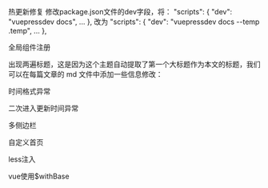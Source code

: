 <!--
 * @Author: srcheng 17755456856@163.com
 * @Date: 2023-04-12 17:41:53
 * @LastEditors: srcheng 17755456856@163.com
 * @LastEditTime: 2023-04-17 10:55:02
 * @FilePath: \blog\docs\blogs\2.md
 * @Description: 这是默认设置,请设置`customMade`, 打开koroFileHeader查看配置 进行设置: https://github.com/OBKoro1/koro1FileHeader/wiki/%E9%85%8D%E7%BD%AE
-->
热更新修复
修改package.json文件的dev字段，将：
"scripts": {
    "dev": "vuepressdev docs",
    ...
},
改为
"scripts": {
    "dev": "vuepressdev docs --temp .temp",
    ...
},

全局组件注册

出现两遍标题，这是因为这个主题自动提取了第一个大标题作为本文的标题，我们可以在每篇文章的 md 文件中添加一些信息修改：

时间格式异常

二次进入更新时间异常

多侧边栏

自定义首页

less注入

vue使用$withBase